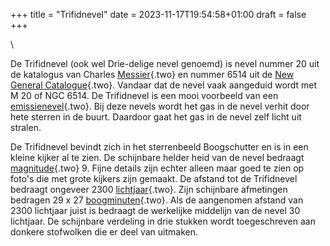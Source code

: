 +++
title = "Trifidnevel"
date = 2023-11-17T19:54:58+01:00
draft = false
+++

\

De Trifidnevel (ook wel Drie-delige nevel genoemd) is nevel nummer 20
uit de katalogus van Charles [Messier](messierl.html){.two} en nummer
6514 uit de [New General Catalogue](ngc.html){.two}. Vandaar dat de
nevel vaak aangeduid wordt met M 20 of NGC 6514. De Trifidnevel is een
mooi voorbeeld van een [emissienevel](emissienevel.html){.two}. Bij deze
nevels wordt het gas in de nevel verhit door hete sterren in de buurt.
Daardoor gaat het gas in de nevel zelf licht uit stralen.

De Trifidnevel bevindt zich in het sterrenbeeld Boogschutter en is in
een kleine kijker al te zien. De schijnbare helder heid van de nevel
bedraagt [magnitude](magnitud.html){.two} 9. Fijne details zijn echter
alleen maar goed te zien op foto\'s die met grote kijkers zijn gemaakt.
De afstand tot de Trifidnevel bedraagt ongeveer 2300
[lichtjaar](lichtjaa.html){.two}. Zijn schijnbare afmetingen bedragen 29
x 27 [boogminuten](hoeken.html){.two}. Als de aangenomen afstand van
2300 lichtjaar juist is bedraagt de werkelijke middelijn van de nevel 30
lichtjaar. De schijnbare verdeling in drie stukken wordt toegeschreven
aan donkere stofwolken die er deel van uitmaken.
